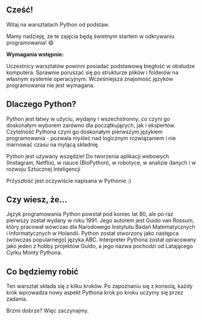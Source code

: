 ## Cześć!

Witaj na warsztatach Python od podstaw. 

Mamy nadzieję, że te zajęcia będą świetnym startem w odkrywaniu programowania! :smile:

**Wymagania wstępnie:**

Uczestnicy warsztatów powinni posiadać podstawową biegłość w obsłudze komputera. Sprawnie poruszać się po strukturze plików i folderów na własnym systemie operacyjnym. Wcześniejsza znajomość języków programowania nie jest wymagana.

## Dlaczego Python?

Python jest łatwy w użyciu, wydajny i wszechstronny, co czyni go doskonałym wyborem zarówno dla początkujących, jak i ekspertów. Czytelność Pythona czyni go doskonałym pierwszym językiem programowania - pozwala myśleć nad logicznym rozwiązaniem i nie marnować czasu na mylącą składnię.

Python jest używany wszędzie! Do tworzenia aplikacji webowych (Instagram, Netflix), w nauce (BioPython), w robotyce, w analizie danych i w rozwoju Sztucznej Inteligencji

Przyszłość jest oczywiście napisana w Pythonie :)

## Czy wiesz, że...

Język programowania Python powstał pod koniec lat 80, ale po raz pierwszy został wydany w roku 1991. Jego autorem jest Guido van Rossum, który pracował wówczas dla Narodowego Instytutu Badań Matematycznych i Informatycznych w Holandii. Python został stworzony jako następca (wówczas popularnego) języka ABC. Interpreter Pythona został opracowany jako jeden z hobby projektów Guido, a jego nazwa pochodzi od Latającego Cyrku Monty Pythona. 

## Co będziemy robić

Ten warsztat składa się z kilku kroków. Po zapoznaniu się z konsolą, każdy krok wprowadza nowy aspekt Pythona krok po kroku uczymy się przez zadania.

Brzmi dobrze? Więc zaczynajmy.
